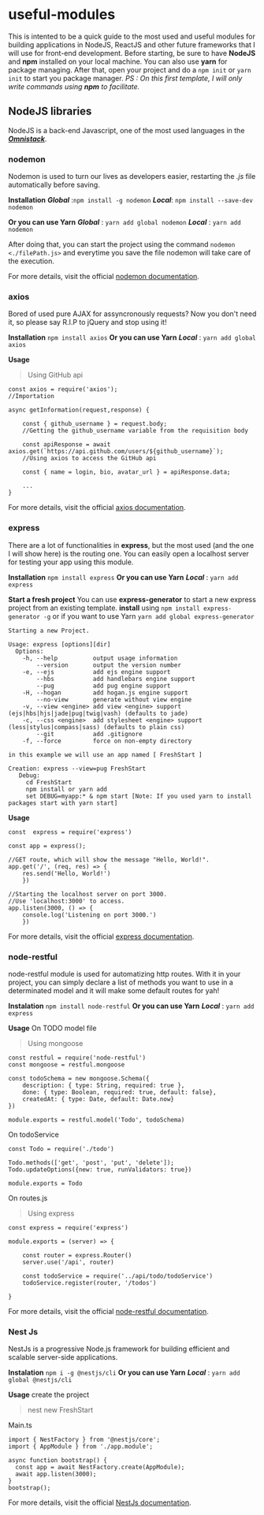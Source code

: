 
# useful-modules
This is intented to be a quick guide to the most used and useful modules for building applications in NodeJS, ReactJS and other future frameworks that I will use for front-end development.
Before starting, be sure to have **NodeJS** and **npm** installed on your local machine. You can also use **yarn** for package managing.
After that, open your project and do a `npm init` or `yarn init` to start you package manager.
*PS : On this first template, I will only write commands using **npm** to facilitate.* 

## NodeJS libraries

NodeJS is a back-end Javascript, one of the most used languages in the ***[Omnistack](https://medium.com/@cesar.will.hilario/omnistack-um-desenvolvedor-javascript-omnipresente-por-c%C3%A9sar-hil%C3%A1rio-3ce29d280bf8)***.

### nodemon

Nodemon is used to turn our lives as developers easier, restarting the *.js* file automatically before saving.

**Installation**
***Global*** :`npm install -g nodemon`
***Local***: `npm install --save-dev nodemon`

**Or you can use Yarn**
***Global*** : `yarn add global nodemon`
***Local*** : `yarn add nodemon`

After doing that, you can start the project using the command `nodemon <./filePath.js>` and everytime you save the file nodemon will take care of the execution.

For more details, visit the official [nodemon documentation](https://www.npmjs.com/package/nodemon).

### axios
Bored of used pure AJAX for assyncronously requests? Now you don't need it, so please say R.I.P to jQuery and stop using it! 

**Installation**
`npm install axios`
**Or you can use Yarn**
***Local*** : `yarn add global axios`

**Usage**
>Using GitHub api
```
const axios = require('axios');
//Importation

async getInformation(request,response) {
	
	const { github_username } = request.body;
	//Getting the github_username variable from the requisition body
	
	const apiResponse = await axios.get(`https://api.github.com/users/${github_username}`);
	//Using axios to access the GitHub api
    
    const { name = login, bio, avatar_url } = apiResponse.data;

	...
}
```

For more details, visit the official [axios documentation](https://github.com/axios/axios).
### express

There are a lot of functionalities in **express**, but the most used (and the one I will show here) is the routing one. 
You can easily open a localhost server for testing your app using this module.

**Installation**
`npm install express`
**Or you can use Yarn**
***Local*** : `yarn add express`

**Start a fresh project**
You can use **express-generator** to start a new express project from an existing template.
**install** using `npm install express-generator -g` or if you want to use Yarn `yarn add global express-generator`
```
Starting a new Project.

Usage: express [options][dir]
  Options:
    -h, --help          output usage information
        --version       output the version number
    -e, --ejs           add ejs engine support
        --hbs           add handlebars engine support
        --pug           add pug engine support
    -H, --hogan         add hogan.js engine support
        --no-view       generate without view engine
    -v, --view <engine> add view <engine> support (ejs|hbs|hjs|jade|pug|twig|vash) (defaults to jade)
    -c, --css <engine>  add stylesheet <engine> support (less|stylus|compass|sass) (defaults to plain css)
        --git           add .gitignore
    -f, --force         force on non-empty directory

in this example we will use an app named [ FreshStart ]

Creation: express --view=pug FreshStart
   Debug: 
     cd FreshStart
     npm install or yarn add
     set DEBUG=myapp:* & npm start [Note: If you used yarn to install packages start with yarn start]
```

**Usage**
```
const  express = require('express')

const app = express();

//GET route, which will show the message "Hello, World!".
app.get('/', (req, res) => {
	res.send('Hello, World!')
	})

//Starting the localhost server on port 3000. 
//Use 'localhost:3000' to access.
app.listen(3000, () => {
	console.log('Listening on port 3000.')
	})
```
For more details, visit the official [express documentation](https://expressjs.com/pt-br/starter/installing.html).

### node-restful

node-restful module is used for automatizing http routes. With it in your project, you can simply declare a list of methods you want to use in a determinated model and it will make some default routes for yah!

**Instalation**
`npm install node-restful`
**Or you can use Yarn**
***Local*** : `yarn add express`

**Usage**
On TODO model file 
> Using mongoose

```
const restful = require('node-restful')
const mongoose = restful.mongoose

const todoSchema = new mongoose.Schema({
    description: { type: String, required: true },
    done: { type: Boolean, required: true, default: false},
    createdAt: { type: Date, default: Date.now}
})

module.exports = restful.model('Todo', todoSchema)
```
On todoService
```
const Todo = require('./todo')

Todo.methods(['get', 'post', 'put', 'delete']);
Todo.updateOptions({new: true, runValidators: true})

module.exports = Todo
```
On routes.js
> Using express
```
const express = require('express')

module.exports = (server) => {

    const router = express.Router()
    server.use('/api', router)

    const todoService = require('../api/todo/todoService')
    todoService.register(router, '/todos')
    
}
```
For more details, visit the official [node-restful documentation](https://github.com/baugarten/node-restful).

### Nest Js

NestJs is a progressive Node.js framework for building efficient and scalable server-side applications.

**Instalation**
`npm i -g @nestjs/cli`
**Or you can use Yarn**
***Local*** : `yarn add global @nestjs/cli`

**Usage**
create the project
> nest new FreshStart

Main.ts
```
import { NestFactory } from '@nestjs/core';
import { AppModule } from './app.module';

async function bootstrap() {
  const app = await NestFactory.create(AppModule);
  await app.listen(3000);
}
bootstrap();
```
For more details, visit the official [NestJs documentation](https://docs.nestjs.com/first-steps).


